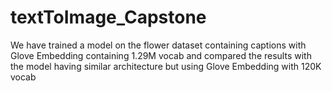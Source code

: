 # textToImage_Capstone
We have trained a model on the flower dataset containing captions with Glove Embedding containing 1.29M vocab and compared the results with the model having similar architecture but using Glove Embedding with 120K vocab
